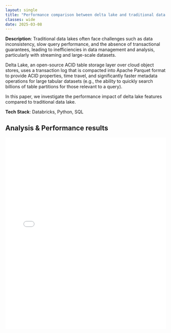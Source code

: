 ```yaml
---
layout: single
title: "Performance comparison between delta lake and traditional data lake"
classes: wide
date: 2025-03-08
---
```


**Description**: Traditional data lakes often face challenges such as data inconsistency, slow query performance, and the absence of transactional guarantees, leading to inefficiencies in data management and analysis, particularly with streaming and large-scale datasets.

Delta Lake, an open-source ACID table storage layer over cloud object stores, uses a transaction log that is compacted into Apache Parquet format to provide ACID properties, time travel, and significantly faster metadata operations for large tabular datasets (e.g., the ability to quickly search billions of table partitions for those relevant to a query).

In this paper, we investigate the performance impact of delta lake features compared to traditional data lake.  

**Tech Stack**: Databricks, Python, SQL

## Analysis & Performance results

<iframe 
  src="/assets/docs/Delta lake performance evaluation.pdf" 
  width="100%" 
  height="600px" 
  style="border: none;">
  This browser does not support PDFs. 
  <a href="/assets/docs/Predicting success of marketing campaigns.pdf">Download PDF</a>
</iframe>